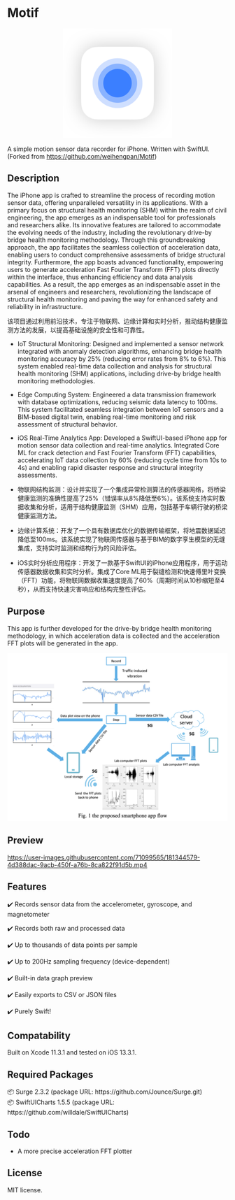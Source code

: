 # Motif
<p align="center">
<img src="Preview%20Images/Icon.png" width=250/>
</p>

A simple motion sensor data recorder for iPhone. Written with SwiftUI.
(Forked from https://github.com/weihengpan/Motif)

## Description
The iPhone app is crafted to streamline the process of recording motion sensor data, offering unparalleled versatility in its applications. With a primary focus on structural health monitoring (SHM) within the realm of civil engineering, the app emerges as an indispensable tool for professionals and researchers alike. Its innovative features are tailored to accommodate the evolving needs of the industry, including the revolutionary drive-by bridge health monitoring methodology. Through this groundbreaking approach, the app facilitates the seamless collection of acceleration data, enabling users to conduct comprehensive assessments of bridge structural integrity. Furthermore, the app boasts advanced functionality, empowering users to generate acceleration Fast Fourier Transform (FFT) plots directly within the interface, thus enhancing efficiency and data analysis capabilities. As a result, the app emerges as an indispensable asset in the arsenal of engineers and researchers, revolutionizing the landscape of structural health monitoring and paving the way for enhanced safety and reliability in infrastructure.

该项目通过利用前沿技术，专注于物联网、边缘计算和实时分析，推动结构健康监测方法的发展，以提高基础设施的安全性和可靠性。

- IoT Structural Monitoring: Designed and implemented a sensor network integrated with anomaly detection algorithms, enhancing bridge health monitoring accuracy by 25% (reducing error rates from 8% to 6%). This system enabled real-time data collection and analysis for structural health monitoring (SHM) applications, including drive-by bridge health monitoring methodologies.
  
- Edge Computing System: Engineered a data transmission framework with database optimizations, reducing seismic data latency to 100ms. This system facilitated seamless integration between IoT sensors and a BIM-based digital twin, enabling real-time monitoring and risk assessment of structural behavior.
  
- iOS Real-Time Analytics App: Developed a SwiftUI-based iPhone app for motion sensor data collection and real-time analytics. Integrated Core ML for crack detection and Fast Fourier Transform (FFT) capabilities, accelerating IoT data collection by 60% (reducing cycle time from 10s to 4s) and enabling rapid disaster response and structural integrity assessments.

- 物联网结构监测：设计并实现了一个集成异常检测算法的传感器网络，将桥梁健康监测的准确性提高了25%（错误率从8%降低至6%）。该系统支持实时数据收集和分析，适用于结构健康监测（SHM）应用，包括基于车辆行驶的桥梁健康监测方法。

- 边缘计算系统：开发了一个具有数据库优化的数据传输框架，将地震数据延迟降低至100ms。该系统实现了物联网传感器与基于BIM的数字孪生模型的无缝集成，支持实时监测和结构行为的风险评估。

- iOS实时分析应用程序：开发了一款基于SwiftUI的iPhone应用程序，用于运动传感器数据收集和实时分析。集成了Core ML用于裂缝检测和快速傅里叶变换（FFT）功能，将物联网数据收集速度提高了60%（周期时间从10秒缩短至4秒），从而支持快速灾害响应和结构完整性评估。

## Purpose
This app is further developed for the drive-by bridge health monitoring methodology, in which acceleration data is collected and the acceleration FFT plots will be generated in the app. 


<img src="Preview%20Images/app flow.png"  />


## Preview
https://user-images.githubusercontent.com/71099565/181344579-4d388dac-9acb-450f-a76b-8ca822f91d5b.mp4


## Features
✔️ Records sensor data from the accelerometer, gyroscope, and magnetometer

✔️ Records both raw and processed data

✔️ Up to thousands of data points per sample

✔️ Up to 200Hz sampling frequency (device-dependent)

✔️ Built-in data graph preview

✔️ Easily exports to CSV or JSON files

✔️ Purely Swift!

## Compatability
Built on Xcode 11.3.1 and tested on iOS 13.3.1.

## Required Packages
<div>📦 Surge 2.3.2 (package URL: https://github.com/Jounce/Surge.git)</div>
<div>📦 SwiftUICharts 1.5.5 (package URL: https://github.com/willdale/SwiftUICharts)</div>


## Todo
- A more precise acceleration FFT plotter

## License
MIT license.

